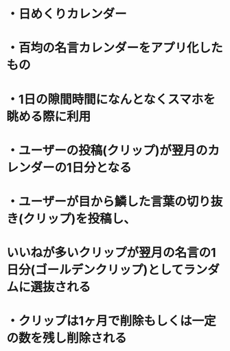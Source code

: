 # 
# ・日めくりカレンダー
# ・百均の名言カレンダーをアプリ化したもの
# ・1日の隙間時間になんとなくスマホを眺める際に利用
# ・ユーザーの投稿(クリップ)が翌月のカレンダーの1日分となる
# ・ユーザーが目から鱗した言葉の切り抜き(クリップ)を投稿し、
# いいねが多いクリップが翌月の名言の1日分(ゴールデンクリップ)としてランダムに選抜される
# ・クリップは1ヶ月で削除もしくは一定の数を残し削除される